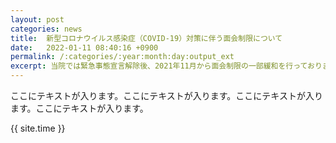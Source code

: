 ```yaml
---
layout: post
categories: news
title:  新型コロナウイルス感染症（COVID-19）対策に伴う面会制限について
date:   2022-01-11 08:40:16 +0900
permalink: /:categories/:year:month:day:output_ext
excerpt: 当院では緊急事態宣言解除後、2021年11月から面会制限の一部緩和を行っておりましたが、近畿圏での新規陽性患者数が急増していることを受け、再度すべての入院患者さんへの面会をご遠慮いただくこととなりました。度々の制限に対し、大変心苦しいですが、患者さんの安全と感染対策を考慮すべく、明日 1月7日（金）から面会制限とさせていただきますことを何卒ご了承ください。
---
```

<p>ここにテキストが入ります。ここにテキストが入ります。ここにテキストが入ります。ここにテキストが入ります。</p>
{{ site.time }}